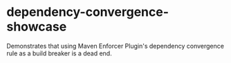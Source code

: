 # dependency-convergence-showcase
Demonstrates that using Maven Enforcer Plugin's dependency convergence rule as a build breaker is a dead end.
